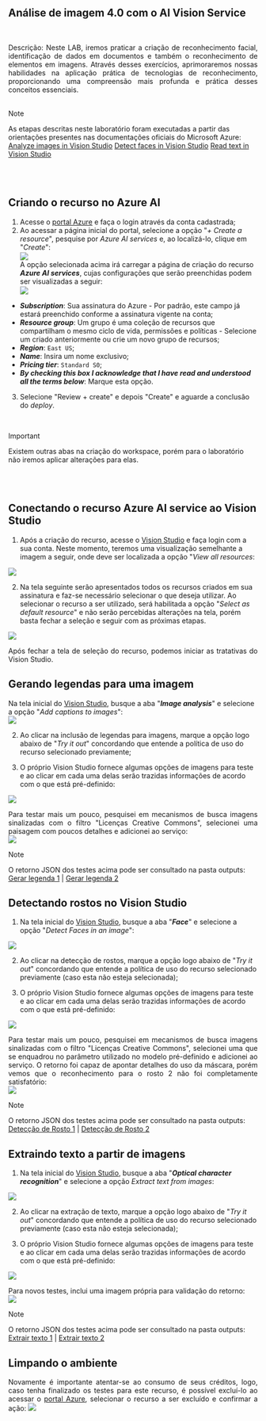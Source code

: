 ## Análise de imagem 4.0 com o AI Vision Service

<br>
<p align = "justify">Descrição: Neste LAB, iremos praticar a criação de reconhecimento facial, identificação de dados em documentos e também o reconhecimento de elementos em imagens. Através desses exercícios, aprimoraremos nossas habilidades na aplicação prática de tecnologias de reconhecimento, proporcionando uma compreensão mais profunda e prática desses conceitos essenciais.
<br><br>

> [!NOTE]
> As etapas descritas neste laboratório foram executadas a partir das orientações presentes nas documentações oficiais do Microsoft Azure: 
> <a href = "https://microsoftlearning.github.io/mslearn-ai-fundamentals/Instructions/Labs/03-image-analysis.html">Analyze images in Vision Studio</a>
> <a href = "https://microsoftlearning.github.io/mslearn-ai-fundamentals/Instructions/Labs/04-face.html">Detect faces in Vision Studio</a>
> <a href = "https://microsoftlearning.github.io/mslearn-ai-fundamentals/Instructions/Labs/05-ocr.html">Read text in Vision Studio</a>

<br><br>

## Criando o recurso no Azure AI
1. Acesse o <a href = "https://portal.azure.com/">portal Azure</a> e faça o login através da conta cadastrada;
2. Ao acessar a página inicial do portal, selecione a opção "<i>+ Create a resource</i>", pesquise por <i>Azure AI services</i> e, ao localizá-lo, clique em "<i>Create</i>":
    <br>
    <img src = "createAzureAIServices" align = "center"/><br>
    A opção selecionada acima irá carregar a página de criação do recurso <i><b>Azure AI services</b></i>, cujas configurações que serão preenchidas podem ser visualizadas a seguir:
    <br>
    <img src = "createAzureAIServicesSettings" align = "center"/>

  - <b><i>Subscription</i></b>: Sua assinatura do Azure - Por padrão, este campo já estará preenchido conforme a assinatura vigente na conta;
  - <b><i>Resource group</i></b>: Um grupo é uma coleção de recursos que compartilham o mesmo ciclo de vida, permissões e políticas - Selecione um criado anteriormente ou crie um novo grupo de recursos;
  - <b><i>Region</i></b>: ```East US```;
  - <b><i>Name</i></b>: Insira um nome exclusivo;
  - <b><i>Pricing tier</i></b>: ```Standard S0```;
  - <b><i>By checking this box I acknowledge that I have read and understood all the terms below</i></b>: Marque esta opção.

3. Selecione "Review + create" e depois "Create" e aguarde a conclusão do <i>deploy</i>.

<br>

> [!IMPORTANT]
> Existem outras abas na criação do workspace, porém para o laboratório não iremos aplicar alterações para elas.

<br><br>

## Conectando o recurso Azure AI service ao Vision Studio
1. Após a criação do recurso, acesse o <a href = "https://portal.vision.cognitive.azure.com">Vision Studio</a> e faça login com a sua conta. Neste momento, teremos uma visualização semelhante a imagem a seguir, onde deve ser localizada a opção "<i>View all resources</i>: <br>
<img src = "getStartedWithVision" align = "center"/>

2. Na tela seguinte serão apresentados todos os recursos criados em sua assinatura e faz-se necessário selecionar o que deseja utilizar. Ao selecionar o recurso a ser utilizado, será habilitada a opção "<i>Select as default resource</i>" e não serão percebidas alterações na tela, porém basta fechar a seleção e seguir com as próximas etapas. <br>
<img src = "selectResource" align = "center"/> 

<p align = "justify">Após fechar a tela de seleção do recurso, podemos iniciar as tratativas do Vision Studio. 

## Gerando legendas para uma imagem
Na tela inicial do <a href = "https://portal.vision.cognitive.azure.com">Vision Studio</a>, busque a aba "<i><b>Image analysis</b></i>" e selecione a opção "<i>Add captions to images</i>": <br>
<img src = "selectAddCaptions" align = "center"/> 

2. Ao clicar na inclusão de legendas para imagens, marque a opção logo abaixo de "<i>Try it out</i>" concordando que entende a política de uso do recurso selecionado previamente;

3. O próprio Vision Studio fornece algumas opções de imagens para teste e ao clicar em cada uma delas serão trazidas informações de acordo com o que está pré-definido: <br>
<img src = "addCaptionsSample" align = "center"/>

<p align = "justify">Para testar mais um pouco, pesquisei em mecanismos de busca imagens sinalizadas com o filtro "Licenças Creative Commons", selecionei uma paisagem com poucos detalhes e adicionei ao serviço: <br>
<img src = "addCaptionsChina" align = "center"/>

> [!NOTE]
> O retorno JSON dos testes acima pode ser consultado na pasta outputs: <a href = "addCaptionsSample">Gerar legenda 1</a> | <a href = "addCaptionsChina">Gerar legenda 2</a> 

## Detectando rostos no Vision Studio
1. Na tela inicial do <a href = "https://portal.vision.cognitive.azure.com">Vision Studio</a>, busque a aba "<i><b>Face</b></i>" e selecione a opção "<i>Detect Faces in an image</i>": <br>
<img src = "selectDetectFaces" align = "center"/> 

2. Ao clicar na detecção de rostos, marque a opção logo abaixo de "<i>Try it out</i>" concordando que entende a política de uso do recurso selecionado previamente (caso esta não esteja selecionada);

3. O próprio Vision Studio fornece algumas opções de imagens para teste e ao clicar em cada uma delas serão trazidas informações de acordo com o que está pré-definido: <br>
<img src = "detectFacesSample" align = "center"/>

<p align = "justify">Para testar mais um pouco, pesquisei em mecanismos de busca imagens sinalizadas com o filtro "Licenças Creative Commons", selecionei uma que se enquadrou no parâmetro utilizado no modelo pré-definido e adicionei ao serviço. O retorno foi capaz de apontar detalhes do uso da máscara, porém vemos que o reconhecimento para o rosto 2 não foi completamente satisfatório: <br>
<img src = "detectFacesMask" align = "center"/>

> [!NOTE]
> O retorno JSON dos testes acima pode ser consultado na pasta outputs: <a href = "detectFacesSample">Detecção de Rosto 1</a> | <a href = "detectFacesMask">Detecção de Rosto 2</a> 

## Extraindo texto a partir de imagens
1. Na tela inicial do <a href = "https://portal.vision.cognitive.azure.com">Vision Studio</a>, busque a aba "<i><b>Optical character recognition</b></i>" e selecione a opção <i>Extract text from images</i>: <br>
<img src = "selectExtractText" align = "center"/>

2. Ao clicar na extração de texto, marque a opção logo abaixo de "<i>Try it out</i>" concordando que entende a política de uso do recurso selecionado previamente (caso esta não esteja selecionada);

3. O próprio Vision Studio fornece algumas opções de imagens para teste e ao clicar em cada uma delas serão trazidas informações de acordo com o que está pré-definido: <br>
<img src = "extractTextSample" align = "center"/>

<p align = "justify">Para novos testes, inclui uma imagem própria para validação do retorno:<br>
<img src = "extractTextCocaCola" align = "center"/>

> [!NOTE]
> O retorno JSON dos testes acima pode ser consultado na pasta outputs: <a href = "extractTextSample">Extrair texto 1</a> | <a href = "extractTextCocaCola">Extrair texto 2</a> 

## Limpando o ambiente
<p align = "justify">Novamente é importante atentar-se ao consumo de seus créditos, logo, caso tenha finalizado os testes para este recurso, é possível excluí-lo ao acessar o <a href = "https://portal.azure.com/">portal Azure</a>, selecionar o recurso a ser excluído e confirmar a ação: 
<img src = "deleteResource">